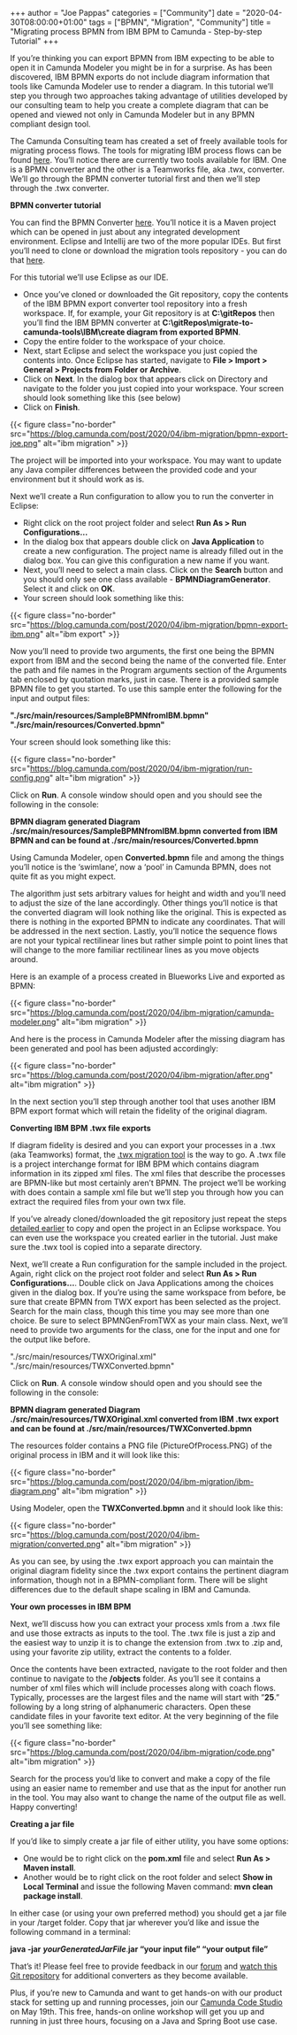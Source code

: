 +++
author = "Joe Pappas"
categories = ["Community"]
date = "2020-04-30T08:00:00+01:00"
tags = ["BPMN", "Migration", "Community"]
title = "Migrating process BPMN from IBM BPM to Camunda - Step-by-step Tutorial"
+++

If you’re thinking you can export BPMN from IBM expecting to be able to open it in Camunda Modeler you might be in for a surprise. As has been discovered, IBM BPMN exports do not include diagram information that tools like Camunda Modeler use to render a diagram. In this tutorial we’ll step you through two approaches taking advantage of utilities developed by our consulting team to help you create a complete diagram that can be opened and viewed not only in Camunda Modeler but in any BPMN compliant design tool.

<!--more-->

The Camunda Consulting team has created a set of freely available tools for migrating process flows. The tools for migrating IBM process flows can be found [here](https://github.com/camunda-consulting/migrate-to-camunda-tools/tree/master/IBM). You’ll notice there are currently two tools available for IBM. One is a BPMN converter and the other is a Teamworks file, aka .twx, converter. We’ll go through the BPMN converter tutorial first and then we’ll step through the .twx converter.

__BPMN converter tutorial__

You can find the BPMN Converter [here](https://github.com/camunda-consulting/migrate-to-camunda-tools/tree/master/IBM/create%20diagram%20from%20exported%20BPMN). You’ll notice it is a Maven project which can be opened in just about any integrated development environment. Eclipse and Intellij are two of the more popular IDEs. But first you’ll need to clone or download the migration tools repository - you can do that [here](https://github.com/camunda-consulting/migrate-to-camunda-tools).

For this tutorial we’ll use Eclipse as our IDE.

- Once you’ve cloned or downloaded the Git repository, copy the contents of the IBM BPMN export converter tool repository into a fresh workspace. If, for example, your Git repository is at __C:\gitRepos__ then you’ll find the IBM BPMN converter at __C:\gitRepos\migrate-to-camunda-tools\IBM\create diagram from exported BPMN__.
- Copy the entire folder to the workspace of your choice.
- Next, start Eclipse and select the workspace you just copied the contents into. Once Eclipse has started, navigate to __File > Import > General > Projects from Folder or Archive__.
- Click on __Next__. In the dialog box that appears click on Directory and navigate to the folder you just copied into your workspace. Your screen should look something like this (see below)
- Click on __Finish__.

{{< figure class="no-border" src="https://blog.camunda.com/post/2020/04/ibm-migration/bpmn-export-joe.png" alt="ibm migration" >}}

The project will be imported into your workspace. You may want to update any Java compiler differences between the provided code and your environment but it should work as is.

Next we’ll create a Run configuration to allow you to run the converter in Eclipse:

- Right click on the root project folder and select __Run As > Run Configurations…__
- In the dialog box that appears double click on __Java Application__ to create a new configuration. The project name is already filled out in the dialog box. You can give this configuration a new name if you want.
- Next, you’ll need to select a main class. Click on the __Search__ button and you should only see one class available - __BPMNDiagramGenerator__. Select it and click on __OK__.
- Your screen should look something like this:

{{< figure class="no-border" src="https://blog.camunda.com/post/2020/04/ibm-migration/bpmn-export-ibm.png" alt="ibm export" >}}

Now you’ll need to provide two arguments, the first one being the BPMN export from IBM and the second being the name of the converted file. Enter the path and file names in the Program arguments section of the Arguments tab enclosed by quotation marks, just in case. There is a provided sample BPMN file to get you started. To use this sample enter the following for the input and output files:

__"./src/main/resources/SampleBPMNfromIBM.bpmn"  
"./src/main/resources/Converted.bpmn"__

Your screen should look something like this:

{{< figure class="no-border" src="https://blog.camunda.com/post/2020/04/ibm-migration/run-config.png" alt="ibm migration" >}}

Click on __Run__. A console window should open and you should see the following in the console:

__BPMN diagram generated
Diagram ./src/main/resources/SampleBPMNfromIBM.bpmn converted from IBM BPMN and can be found at ./src/main/resources/Converted.bpmn__

Using Camunda Modeler, open __Converted.bpmn__ file and among the things you’ll notice is the ‘swimlane’, now a ‘pool’ in Camunda BPMN, does not quite fit as you might expect.

The algorithm just sets arbitrary values for height and width and you’ll need to adjust the size of the lane accordingly. Other things you’ll notice is that the converted diagram will look nothing like the original. This is expected as there is nothing in the exported BPMN to indicate any coordinates. That will be addressed in the next section. Lastly, you’ll notice the sequence flows are not your typical rectilinear lines but rather simple point to point lines that will change to the more familiar rectilinear lines as you move objects around.

Here is an example of a process created in Blueworks Live and exported as BPMN:

{{< figure class="no-border" src="https://blog.camunda.com/post/2020/04/ibm-migration/camunda-modeler.png" alt="ibm migration" >}}

And here is the process in Camunda Modeler after the missing diagram has been generated and pool has been adjusted accordingly:

{{< figure class="no-border" src="https://blog.camunda.com/post/2020/04/ibm-migration/after.png" alt="ibm migration" >}}

In the next section you’ll step through another tool that uses another IBM BPM export format which will retain the fidelity of the original diagram.

__Converting IBM BPM .twx file exports__

If diagram fidelity is desired and you can export your processes in a .twx (aka Teamworks) format, the [.twx migration tool](https://github.com/camunda-consulting/migrate-to-camunda-tools/tree/master/IBM/create%20BPMN%20from%20TWX%20export) is the way to go. A .twx file is a project interchange format for IBM BPM which contains diagram information in its zipped xml files. The xml files that describe the processes are BPMN-like but most certainly aren’t BPMN. The project we’ll be working with does contain a sample xml file but we’ll step you through how you can extract the required files from your own twx file.

If you’ve already cloned/downloaded the git repository just repeat the steps [detailed earlier](#) to copy and open the project in an Eclipse workspace. You can even use the workspace you created earlier in the tutorial. Just make sure the .twx tool is copied into a separate directory.

Next, we’ll create a Run configuration for the sample included in the project. Again, right click on the project root folder and select __Run As > Run Configurations…__.
Double click on Java Applications among the choices given in the dialog box. If you’re using the same workspace from before, be sure that create BPMN from TWX export has been selected as the project.
Search for the main class, though this time you may see more than one choice. Be sure to select BPMNGenFromTWX as your main class.
Next, we’ll need to provide two arguments for the class, one for the input and one for the output like before.


"./src/main/resources/TWXOriginal.xml"  "./src/main/resources/TWXConverted.bpmn"

Click on __Run__. A console window should open and you should see the following in the console:

__BPMN diagram generated
Diagram ./src/main/resources/TWXOriginal.xml converted from IBM .twx export and can be found at ./src/main/resources/TWXConverted.bpmn__

The resources folder contains a PNG file (PictureOfProcess.PNG) of the original process in IBM and it will look like this:

{{< figure class="no-border" src="https://blog.camunda.com/post/2020/04/ibm-migration/ibm-diagram.png" alt="ibm migration" >}}

Using Modeler, open the __TWXConverted.bpmn__ and it should look like this:

{{< figure class="no-border" src="https://blog.camunda.com/post/2020/04/ibm-migration/converted.png" alt="ibm migration" >}}

As you can see, by using the .twx export approach you can maintain the original diagram fidelity since the .twx export contains the pertinent diagram information, though not in a BPMN-compliant form. There will be slight differences due to the default shape scaling in IBM and Camunda.

__Your own processes in IBM BPM__

Next, we’ll discuss how you can extract your process xmls from a .twx file and use those extracts as inputs to the tool. The .twx file is just a zip and the easiest way to unzip it is to change the extension from .twx to .zip and, using your favorite zip utility, extract the contents to a folder.

Once the contents have been extracted, navigate to the root folder and then continue to navigate to the __/objects__ folder. As you’ll see it contains a number of xml files which will include processes along with coach flows. Typically, processes are the largest files and the name will start with ”__25__.” following by a long string of alphanumeric characters. Open these candidate files in your favorite text editor. At the very beginning of the file you’ll see something like:

{{< figure class="no-border" src="https://blog.camunda.com/post/2020/04/ibm-migration/code.png" alt="ibm migration" >}}

Search for the process you’d like to convert and make a copy of the file using an easier name to remember and use that as the input for another run in the tool. You may also want to change the name of the output file as well. Happy converting!

__Creating a jar file__

If you’d like to simply create a jar file of either utility, you have some options:

- One would be to right click on the __pom.xml__ file and select __Run As > Maven install__.
- Another would be to right click on the root folder and select __Show in Local Terminal__ and issue the following Maven command: __mvn clean package install__.

In either case (or using your own preferred method) you should get a jar file in your /target folder. Copy that jar wherever you’d like and issue the following command in a terminal:

__java -jar__ ***yourGeneratedJarFile***.__jar “your input file” “your output file”__

That’s it! Please feel free to provide feedback in our [forum](https://forum.camunda.org/) and [watch this Git repository](https://github.com/camunda-consulting/migrate-to-camunda-tools) for additional converters as they become available.

Plus, if you’re new to Camunda and want to get hands-on with our product stack for setting up and running processes, join our [Camunda Code Studio](https://www.eventbrite.ca/e/camunda-code-studio-tickets-103236037768) on May 19th. This free, hands-on online workshop will get you up and running in just three hours, focusing on a Java and Spring Boot use case.
